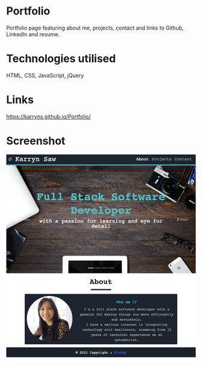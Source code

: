 # Portfolio

Portfolio page featuring about me, projects, contact and links to Github, LinkedIn and resume. 

# Technologies utilised
HTML, CSS, JavaScript, jQuery

# Links
https://karryns.github.io/Portfolio/

# Screenshot
<img src="Assets/img/ScreenShot.png">
